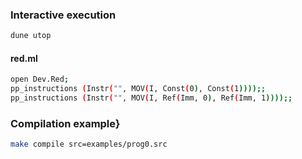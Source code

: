 ### Interactive execution
```bash
dune utop
```

#### red.ml
```bash
open Dev.Red;
pp_instructions (Instr("", MOV(I, Const(0), Const(1))));;
pp_instructions (Instr("", MOV(I, Ref(Imm, 0), Ref(Imm, 1))));;
```

### Compilation example}
```bash
make compile src=examples/prog0.src
```